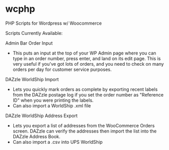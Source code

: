 # wcphp
PHP Scripts for Wordpress w/ Woocommerce

Scripts Currently Available:

Admin Bar Order Input
- This puts an input at the top of your WP Admin page where you can type in an order number, press enter, and land on its edit page.  This is very useful if you've got lots of orders, and you need to check on many orders per day for customer service purposes.

DAZzle WorldShip Import
- Lets you quickly mark orders as complete by exporting recent labels from the DAZzle postage log if you set the order number as "Reference ID" when you were printing the labels.
- Can also import a WorldShip .xml file

DAZzle WorldShip Address Export
- Lets you export a list of addresses from the WooCommerce Orders screen.  DAZzle can verify the addresses then import the list into the DAZzle Address Book.
- Can also import a .csv into UPS WorldShip
